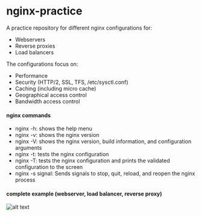 # nginx-practice
A practice repository for different nginx configurations for:
- Webservers
- Reverse proxies
- Load balancers

The configurations focus on:
- Performance
- Security (HTTP/2, SSL, TFS, /etc/sysctl.conf)
- Caching (including micro cache)
- Geographical access control
- Bandwidth access control

#### nginx commands
- nginx -h: shows the help menu
- nginx -v: shows the nginx version
- nginx -V: shows the nginx version, build information, and configuration arguments
- nginx -t: tests the nginx configuration
- nginx -T: tests the nginx configuration and prints the validated configuration to the screen
- nginx -s signal: Sends signals to stop, quit, reload, and reopen the nginx process

#### complete example (webserver, load balancer, reverse proxy)
![alt text](https://miro.medium.com/max/964/1*wsxdxOWkR7arPfNQNnHxzw.png "Complete architectural setup")